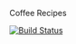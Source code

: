 Coffee Recipes

[![Build Status](https://travis-ci.org/alexcoimbra13/coffee-mean-stack.svg?branch=master)](https://travis-ci.org/alexcoimbra13/coffee-mean-stack)